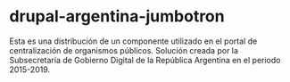 # drupal-argentina-jumbotron
Esta es una distribución de un componente utilizado en el portal de centralización de organismos públicos. Solución creada por la Subsecretaría de Gobierno Digital de la República Argentina en el periodo 2015-2019.
